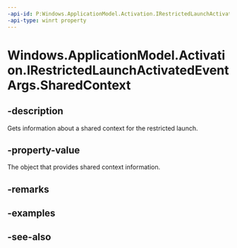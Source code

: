 ```yaml
---
-api-id: P:Windows.ApplicationModel.Activation.IRestrictedLaunchActivatedEventArgs.SharedContext
-api-type: winrt property
---
```


<!-- Property syntax
public object SharedContext { get; }
-->

# Windows.ApplicationModel.Activation.IRestrictedLaunchActivatedEventArgs.SharedContext

## -description
Gets information about a shared context for the restricted launch.

## -property-value
The object that provides shared context information.

## -remarks

## -examples

## -see-also
